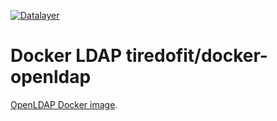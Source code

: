 [![Datalayer](https://docs.datalayer.io/logo/datalayer-25.svg)](https://datalayer.io)

# Docker LDAP tiredofit/docker-openldap

[OpenLDAP Docker image](https://github.com/tiredofit/docker-openldap).
